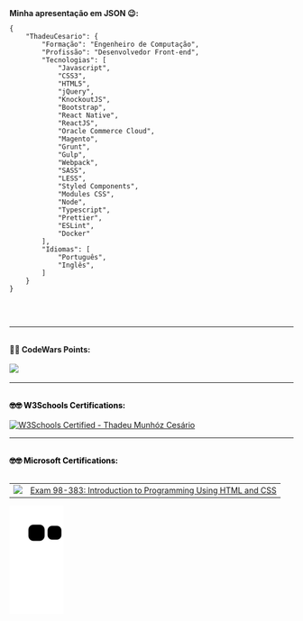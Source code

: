 <section>
<strong>Minha apresentação em JSON 😉️:</strong>
<code>
<pre>
{
	"ThadeuCesario": {
		"Formação": "Engenheiro de Computação",
		"Profissão": "Desenvolvedor Front-end",
		"Tecnologias": [
			"Javascript",
			"CSS3",
			"HTML5",
			"jQuery",
			"KnockoutJS",
			"Bootstrap",
			"React Native",
			"ReactJS",		
			"Oracle Commerce Cloud",
			"Magento",
			"Grunt",
			"Gulp",
			"Webpack",
			"SASS",
			"LESS",
			"Styled Components",
			"Modules CSS",
			"Node",
			"Typescript",
			"Prettier",
			"ESLint",
			"Docker"
		],
		"Idiomas": [
			"Português",
			"Inglês",
		]
	}
}
</pre>
</code>
<br/>
<hr/>
<br/>
<strong>
🤣️🤣️
	<strong>CodeWars Points:</strong> 
</strong>
<br/><br/>
<a href="https://www.codewars.com/users/ThadeuMunhoz">
<img src="https://www.codewars.com/users/ThadeuMunhoz/badges/large" />
</a>
<br/>
<hr/>
<br/>
<strong style="color: #000">🤓️🤓️ W3Schools Certifications:</strong>
<br/><br/>
<a href="https://certification.w3schools.com/w3certified.asp?id=10724117">
<img src="https://www.w3schools.com/images/w3certified_logo.png" alt="W3Schools Certified - Thadeu Munhóz Cesário"/>
</a>
<br/>
<hr/>
<br/>
<strong style="color: #000">🤓️🤓️ Microsoft Certifications:</strong>
<br/><br/>
<table>
	<tbody>
		<tr>
			<td style="text-align:center">	
				<img src="https://i.pinimg.com/originals/e7/d7/c3/e7d7c3b9083afa752a4e9ce33f0025c4.png"/>
			</td>
			<td>
				<a href="https://portal.certiport.com/Portal/Pages/PrintTranscriptInfo.aspx?action=Cert&id=397&cvid=q3bJco/tuE0rtuxcej8P1Q==">
						Exam 98-383: Introduction to Programming Using HTML and CSS
				</a>
			</td>
		<tr>
	</tbody>
</table>
	<img src="https://github.com/rafaballerini/rafaballerini/raw/output/github-contribution-grid-snake.svg" alt="Snake animation" style="max-width:100%;">
</section>



